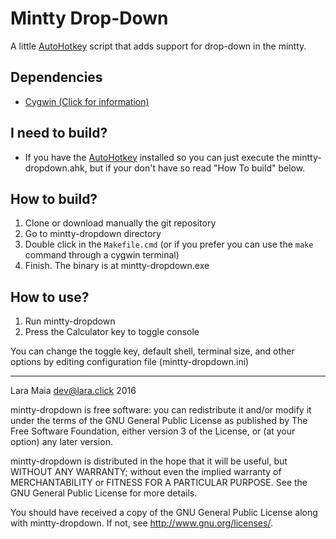 # Mintty Drop-Down

A little [AutoHotkey](http://www.autohotkey.com/) script that adds
support for drop-down in the mintty.

## Dependencies
- [Cygwin (Click for information)](https://www.cygwin.com/)

## I need to build?
- If you have the [AutoHotkey](http://www.autohotkey.com/) installed so
you can just execute the mintty-dropdown.ahk, but if your don't have so
read "How To build" below.

## How to build?
1. Clone or download manually the git repository
2. Go to mintty-dropdown directory
3. Double click in the `Makefile.cmd` (or if you prefer you can use
    the `make` command through a cygwin terminal)
4. Finish. The binary is at mintty-dropdown.exe

## How to use?
1. Run mintty-dropdown
2. Press the Calculator key to toggle console

You can change the toggle key, default shell, terminal size, and other
options by editing configuration file (mintty-dropdown.ini)

---

Lara Maia <dev@lara.click> 2016

mintty-dropdown is free software: you can redistribute it and/or modify
it under the terms of the GNU General Public License as published by
The Free Software Foundation, either version 3 of the License, or
(at your option) any later version.

mintty-dropdown is distributed in the hope that it will be useful,
but WITHOUT ANY WARRANTY; without even the implied warranty of
MERCHANTABILITY or FITNESS FOR A PARTICULAR PURPOSE.  See the
GNU General Public License for more details.

You should have received a copy of the GNU General Public License
along with mintty-dropdown.  If not, see <http://www.gnu.org/licenses/>.

